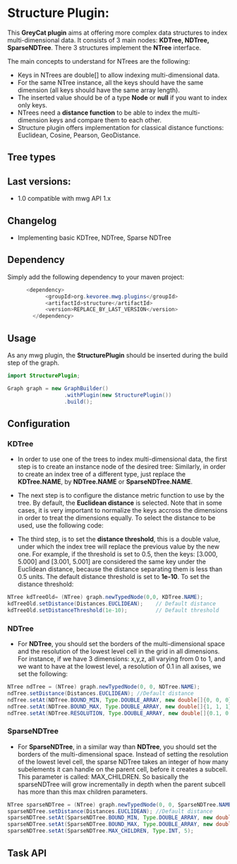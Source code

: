 # Structure Plugin:

This **GreyCat plugin** aims at offering more complex data structures to index multi-dimensional data.
It consists of 3 main nodes: **KDTree, NDTree, SparseNDTree**. There 3 structures implement the **NTree** interface.

The main concepts to understand for NTrees are the following:
- Keys in NTrees are double[] to allow indexing multi-dimensional data. 
- For the same NTree instance, all the keys should have the same dimension (all keys should have the same array length). 
- The inserted value should be of a type **Node** or **null** if you want to index only keys.
- NTrees need a **distance function** to be able to index the multi-dimension keys and compare them to each other. 
- Structure plugin offers implementation for classical distance functions: Euclidean, Cosine, Pearson, GeoDistance. 

## Tree types


## Last versions:

- 1.0 compatible with mwg API 1.x

## Changelog

- Implementing basic KDTree, NDTree, Sparse NDTree

## Dependency

Simply add the following dependency to your maven project:

```java
      <dependency>
            <groupId>org.kevoree.mwg.plugins</groupId>
            <artifactId>structure</artifactId>
            <version>REPLACE_BY_LAST_VERSION</version>
        </dependency>
```

## Usage

As any mwg plugin, the **StructurePlugin** should be inserted during the build step of the graph.


```java
import StructurePlugin;

Graph graph = new GraphBuilder()
                  .withPlugin(new StructurePlugin())
                  .build();
```

## Configuration
### KDTree


- In order to use one of the trees to index multi-dimensional data, the first step is to create an instance node of the desired tree:
Similarly, in order to create an index tree of a different type, just replace the **KDTree.NAME**, by **NDTree.NAME** or **SparseNDTree.NAME**.

- The next step is to configure the distance metric function to use by the tree. By default, the **Euclidean distance** is selected. 
Note that in some cases, it is very important to normalize the keys accross the dimensions in order to treat the dimensions equally. 
To select the distance to be used, use the following code: 


- The third step, is to set the **distance threshold**, this is a double value, 
under which the index tree will replace the previous value by the new one. 
For example, if the threshold is set to 0.5, then the keys: [3.000, 5.000] and [3.001, 5.001] are considered 
the same key under the Euclidean distance, because the distance separating them is less than 0.5 units. 
The default distance threshold is set to **1e-10**. To set the distance threshold: 

```java
NTree kdTreeOld= (NTree) graph.newTypedNode(0,0, KDTree.NAME);
kdTreeOld.setDistance(Distances.EUCLIDEAN);    // Default distance
kdTreeOld.setDistanceThreshold(1e-10);         // Default threshold
```

### NDTree

- For **NDTree**, you should set the borders of the multi-dimensional space and the resolution of the lowest level cell in the grid in all dimensions.
For instance, if we have 3 dimensions: x,y,z, all varying from 0 to 1, and we want to have at the lowest level, a resolution of 0.1 in all axises, we set the following:

```java
NTree ndTree = (NTree) graph.newTypedNode(0, 0, NDTree.NAME);
ndTree.setDistance(Distances.EUCLIDEAN); //Default distance
ndTree.setAt(NDTree.BOUND_MIN, Type.DOUBLE_ARRAY, new double[]{0, 0, 0});
ndTree.setAt(NDTree.BOUND_MAX, Type.DOUBLE_ARRAY, new double[]{1, 1, 1});
ndTree.setAt(NDTree.RESOLUTION, Type.DOUBLE_ARRAY, new double[]{0.1, 0.1, 0.1});
```

### SparseNDTree

- For **SparseNDTree**, in a similar way than **NDTree**, you should set the borders of the multi-dimensional space.
Instead of setting the resolution of the lowest level cell, the sparse NDTree takes an integer of how many subelements
 it can handle on the parent cell, before it creates a subcell. This parameter is called: MAX_CHILDREN. 
 So basically the sparseNDTree will grow incrementally in depth when the parent subcell has more than this max children parameters. 
 

```java
NTree sparseNDTree = (NTree) graph.newTypedNode(0, 0, SparseNDTree.NAME);
sparseNDTree.setDistance(Distances.EUCLIDEAN); //Default distance
sparseNDTree.setAt(SparseNDTree.BOUND_MIN, Type.DOUBLE_ARRAY, new double[]{0, 0, 0});
sparseNDTree.setAt(SparseNDTree.BOUND_MAX, Type.DOUBLE_ARRAY, new double[]{1, 1, 1});
sparseNDTree.setAt(SparseNDTree.MAX_CHILDREN, Type.INT, 5);

```

## Task API 

   


